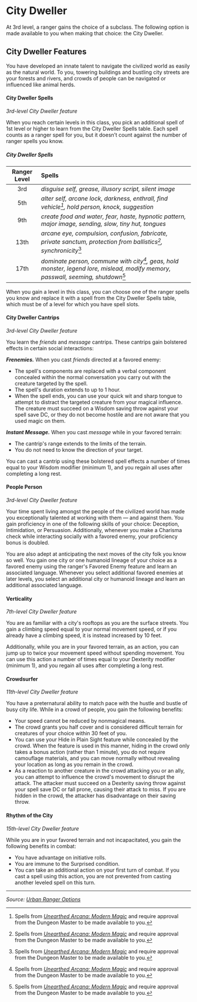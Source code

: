# City Dweller

At 3rd level, a ranger gains the choice of a subclass. The following option is made available to you when making that choice: the City Dweller.

## City Dweller Features

You have developed an innate talent to navigate the civilized world as easily as the natural world. To you, towering buildings and bustling city streets are your forests and rivers, and crowds of people can be navigated or influenced like animal herds.

#### City Dweller Spells

_3rd-level City Dweller feature_

When you reach certain levels in this class, you pick an additional spell of 1st level or higher to learn from the City Dweller Spells table. Each spell counts as a ranger spell for you, but it doesn’t count against the number of ranger spells you know.

##### City Dweller Spells

| Ranger Level |Spells |
|:-:|:-|
| 3rd | _disguise self, grease, illusory script, silent image_ |
| 5th | _alter self, arcane lock, darkness, enthrall, find vehicle[^📟], hold person, knock, suggestion_ |
| 9th | _create food and water, fear, haste, hypnotic pattern, major image, sending, slow, tiny hut, tongues_ |
| 13th | _arcane eye, compulsion, confusion, fabricate, private sanctum, protection from ballistics[^📟], synchronicity_[^📟] |
| 17th | _dominate person, commune with city[^📟], geas, hold monster, legend lore, mislead, modify memory, passwall, seeming, shutdown_[^📟] |

When you gain a level in this class, you can choose one of the ranger spells you know and replace it with a spell from the City Dweller Spells table, which must be of a level for which you have spell slots.

#### City Dweller Cantrips

_3rd-level City Dweller feature_

You learn the _friends_ and _message_ cantrips. These cantrips gain bolstered effects in certain social interactions:

_**Frenemies.**_ When you cast _friends_ directed at a favored enemy:

- The spell's components are replaced with a verbal component concealed within the normal conversation you carry out with the creature targeted by the spell.
- The spell's duration extends to up to 1 hour.
- When the spell ends, you can use your quick wit and sharp tongue to attempt to distract the targeted creature from your magical influence. The creature must succeed on a Wisdom saving throw against your spell save DC, or they do not become hostile and are not aware that you used magic on them.

_**Instant Message.**_ When you cast _message_ while in your favored terrain:

- The cantrip's range extends to the limits of the terrain.
- You do not need to know the direction of your target.

You can cast a cantrip using these bolstered spell effects a number of times equal to your Wisdom modifier (minimum 1), and you regain all uses after completing a long rest.

#### People Person

_3rd-level City Dweller feature_

Your time spent living amongst the people of the civilized world has made you exceptionally talented at working with them — and against them. You gain proficiency in one of the following skills of your choice: Deception, Intimidation, or Persuasion. Additionally, whenever you make a Charisma check while interacting socially with a favored enemy, your proficiency bonus is doubled.

You are also adept at anticipating the next moves of the city folk you know so well. You gain one city or one humanoid lineage of your choice as a favored enemy using the ranger's Favored Enemy feature and learn an associated language. Whenever you select additional favored enemies at later levels, you select an additional city or humanoid lineage and learn an additional associated language.

#### Verticality

_7th-level City Dweller feature_

You are as familiar with a city's rooftops as you are the surface streets. You gain a climbing speed equal to your normal movement speed, or if you already have a climbing speed, it is instead increased by 10 feet.

Additionally, while you are in your favored terrain, as an action, you can jump up to twice your movement speed without spending movement. You can use this action a number of times equal to your Dexterity modifier (minimum 1), and you regain all uses after completing a long rest.

#### Crowdsurfer

_11th-level City Dweller feature_

You have a preternatural ability to match pace with the hustle and bustle of busy city life. While in a crowd of people, you gain the following benefits:

- Your speed cannot be reduced by nonmagical means.
- The crowd grants you half cover and is considered difficult terrain for creatures of your choice within 30 feet of you.
- You can use your Hide in Plain Sight feature while concealed by the crowd. When the feature is used in this manner, hiding in the crowd only takes a bonus action (rather than 1 minute), you do not require camouflage materials, and you can move normally without revealing your location as long as you remain in the crowd.
- As a reaction to another creature in the crowd attacking you or an ally, you can attempt to influence the crowd's movement to disrupt the attack. The attacker must succeed on a Dexterity saving throw against your spell save DC or fall prone, causing their attack to miss. If you are hidden in the crowd, the attacker has disadvantage on their saving throw.

#### Rhythm of the City

_15th-level City Dweller feature_

While you are in your favored terrain and not incapacitated, you gain the following benefits in combat:

- You have advantage on initiative rolls.
- You are immune to the Surprised condition.
- You can take an additional action on your first turn of combat. If you cast a spell using this action, you are not prevented from casting another leveled spell on this turn.

---

_Source: [Urban Ranger Options](https://github.com/mpanighetti/dnd5e-urban-ranger-options)_

[^📟]: Spells from _[Unearthed Arcana: Modern Magic](https://media.wizards.com/2015/downloads/dnd/UA_ModernMagic.pdf)_ and require approval from the Dungeon Master to be made available to you.
